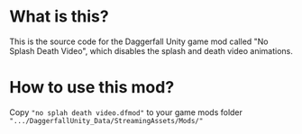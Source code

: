 # What is this?
This is the source code for the Daggerfall Unity game mod called "No Splash Death Video", which disables the splash and death video animations.

# How to use this mod?
Copy `"no splah death video.dfmod"` to your game mods folder `".../DaggerfallUnity_Data/StreamingAssets/Mods/"`
